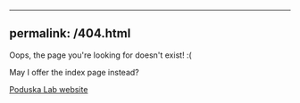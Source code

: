 
---
permalink: /404.html
---

Oops, the page you're looking for doesn't exist! :( 

May I offer the index page instead?

[Poduska Lab website](https://kpoduska.github.io/PoduskaLab/index.html)
